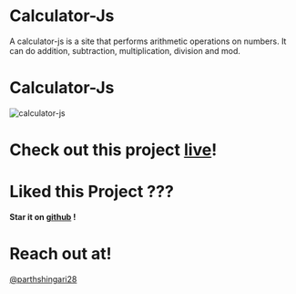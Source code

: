 # Calculator-Js
A calculator-js is a site that performs arithmetic operations on numbers. It can do addition, subtraction, multiplication, division and mod.

# Calculator-Js

![calculator-js](https://github.com/parthshingari28/calculator-js/blob/main/calculator-js.png)

# Check out this project [live](https://my-calc-js.netlify.app/)!

# Liked this Project ???

**Star it on [github](https://github.com/parthshingari28/calculator-js) !**

# Reach out at!

[@parthshingari28](https://github.com/parthshingari28)
